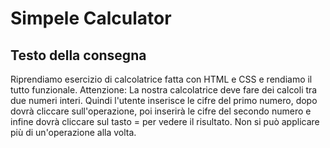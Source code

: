 # Simpele Calculator

## Testo della consegna
Riprendiamo esercizio di calcolatrice fatta con HTML e CSS e rendiamo il tutto funzionale.
Attenzione: La nostra calcolatrice deve fare dei calcoli tra due numeri interi. Quindi l'utente inserisce le cifre del primo numero, dopo dovrà cliccare sull'operazione, poi inserirà le cifre del secondo numero e infine dovrà cliccare sul tasto = per vedere il risultato. Non si può applicare più di un'operazione alla volta.